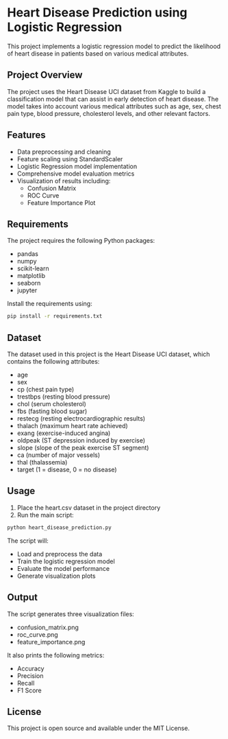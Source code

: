 # Heart Disease Prediction using Logistic Regression

This project implements a logistic regression model to predict the likelihood of heart disease in patients based on various medical attributes.

## Project Overview

The project uses the Heart Disease UCI dataset from Kaggle to build a classification model that can assist in early detection of heart disease. The model takes into account various medical attributes such as age, sex, chest pain type, blood pressure, cholesterol levels, and other relevant factors.

## Features

- Data preprocessing and cleaning
- Feature scaling using StandardScaler
- Logistic Regression model implementation
- Comprehensive model evaluation metrics
- Visualization of results including:
  - Confusion Matrix
  - ROC Curve
  - Feature Importance Plot

## Requirements

The project requires the following Python packages:
- pandas
- numpy
- scikit-learn
- matplotlib
- seaborn
- jupyter

Install the requirements using:
```bash
pip install -r requirements.txt
```

## Dataset

The dataset used in this project is the Heart Disease UCI dataset, which contains the following attributes:
- age
- sex
- cp (chest pain type)
- trestbps (resting blood pressure)
- chol (serum cholesterol)
- fbs (fasting blood sugar)
- restecg (resting electrocardiographic results)
- thalach (maximum heart rate achieved)
- exang (exercise-induced angina)
- oldpeak (ST depression induced by exercise)
- slope (slope of the peak exercise ST segment)
- ca (number of major vessels)
- thal (thalassemia)
- target (1 = disease, 0 = no disease)

## Usage

1. Place the heart.csv dataset in the project directory
2. Run the main script:
```bash
python heart_disease_prediction.py
```

The script will:
- Load and preprocess the data
- Train the logistic regression model
- Evaluate the model performance
- Generate visualization plots

## Output

The script generates three visualization files:
- confusion_matrix.png
- roc_curve.png
- feature_importance.png

It also prints the following metrics:
- Accuracy
- Precision
- Recall
- F1 Score

## License

This project is open source and available under the MIT License. 